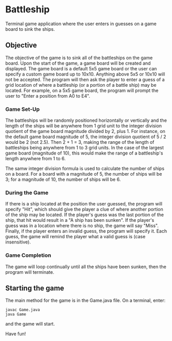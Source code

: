 # Battleship
Terminal game application where the user enters in guesses on a game board to sink the ships.

## Objective
The objective of the game is to sink all of the battleships on the game board. Upon the start of the game, a game board will be created and displayed. The game board is a default 5x5 game board or the user can specify a custom game board up to 10x10. Anything above 5x5 or 10x10 will not be accepted. The program will then ask the player to enter a guess of a grid location of where a battleship (or a portion of a battle ship) may be located. For example, on a 5x5 game board, the program will prompt the user to "Enter a position from A0 to E4".

### Game Set-Up
The battleships will be randomly positioned horizontally or vertically and the length of the ships will be anywhere from 1 grid unit to the integer division quotient of the game board magnitude divided by 2, plus 1. For instance, on the default game board magnitude of 5, the integer division quotient of 5 / 2 would be 2 (not 2.5). Then 2 + 1 = 3, making the range of the length of battleships being anywhere from 1 to 3 grid units. In the case of the largest game board (magnitude of 10), this would make the range of a battleship's length anywhere from 1 to 6.

The samw integer division formula is used to calculate the number of ships on a board. For a board with a magnitude of 5, the number of ships will be 3; for a magnitude of 10, the number of ships will be 6.

### During the Game
If there is a ship located at the position the user guessed, the program will specify "Hit", which should give the player a clue of where another portion of the ship may be located. If the player's guess was the last portion of the ship, that hit would result in a "A ship has been sunken". If the player's guess was in a location where there is no ship, the game will say "Miss". Finally, if the player enters an invalid guess, the program will specify it. Each guess, the game will remind the player what a valid guess is (case insensitive).

### Game Completion
The game will loop continually until all the ships have been sunken, then the program will terminate.

## Starting the game
The main method for the game is in the Game.java file. On a terminal, enter:
```
javac Game.java
java Game
```
and the game will start.

Have fun!


